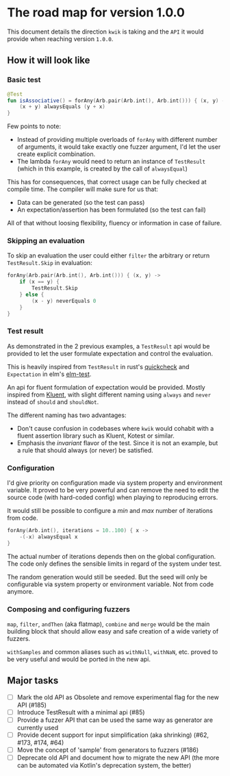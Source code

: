 # The road map for version 1.0.0

This document details the direction `kwik` is taking and the `API` it would provide when reaching version `1.0.0`.

## How it will look like

### Basic test

```kotlin
@Test
fun isAssociative() = forAny(Arb.pair(Arb.int(), Arb.int())) { (x, y) ->
    (x + y) alwaysEquals (y + x)
}
```

Few points to note:

* Instead of providing multiple overloads of `forAny` with different number of arguments, it would take exactly one fuzzer argument, I'd let the user create explicit combination.
* The lambda `forAny` would need to return an instance of `TestResult` (which in this example, is created by the call of `alwaysEqual`)

This has for consequences, that correct usage can be fully checked at compile time. The compiler will make sure for us that:

* Data can be generated (so the test can pass)
* An expectation/assertion has been formulated (so the test can fail)

All of that without loosing flexibility, fluency or information in case of failure.

### Skipping an evaluation

To skip an evaluation the user could either `filter` the arbitrary or return `TestResult.Skip` in evaluation:

```kotlin
forAny(Arb.pair(Arb.int(), Arb.int())) { (x, y) ->
    if (x == y) {
        TestResult.Skip
    } else {
        (x - y) neverEquals 0
    }
}
```

### Test result

As demonstrated in the 2 previous examples, a `TestResult` api would be provided to let the user formulate expectation and control the evaluation.

This is heavily inspired from `TestResult` in rust's [quickcheck](https://github.com/BurntSushi/quickcheck) and `Expectation` in elm's [elm-test](https://github.com/elm-explorations/test).

An api for fluent formulation of expectation would be provided. Mostly inspired from [Kluent](https://github.com/MarkusAmshove/Kluent), with slight different naming using `always` and `never` instead of `should` and `shouldNot`.

The different naming has two advantages:

* Don't cause confusion in codebases where `kwik` would cohabit with a fluent assertion library such as Kluent, Kotest or similar.
* Emphasis the *invariant* flavor of the test. Since it is not an example, but a rule that should always (or never) be satisfied.

### Configuration

I'd give priority on configuration made via system property and environment variable.
It proved to be very powerful and can remove the need to edit the source code (with hard-coded config) when playing to reproducing errors.

It would still be possible to configure a *min* and *max* number of iterations from code.  

```kotlin
forAny(Arb.int(), iterations = 10..100) { x ->
    -(-x) alwaysEqual x
} 
```

The actual number of iterations depends then on the global configuration. The code only defines the sensible limits in regard of the system under test.

The random generation would still be seeded. But the seed will only be configurable via system property or environment variable. Not from code anymore.

### Composing and configuring fuzzers

`map`, `filter`, `andThen` (aka flatmap), `combine` and `merge` would be the main building block that should allow easy and safe creation of a wide variety of fuzzers.

`withSamples` and common aliases such as `withNull`, `withNaN`, etc. proved to be very useful and would be ported in the new api.

## Major tasks

* [ ] Mark the old API as Obsolete and remove experimental flag for the new API (#185) 
* [ ] Introduce TestResult with a minimal api (#85)
* [ ] Provide a fuzzer API that can be used the same way as generator are currently used 
* [ ] Provide decent support for input simplification (aka shrinking) (#62, #173, #174, #64)
* [ ] Move the concept of 'sample' from generators to fuzzers (#186)
* [ ] Deprecate old API and document how to migrate the new API (the more can be automated via Kotlin's deprecation system, the better)
